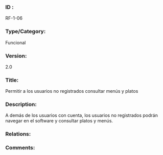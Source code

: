 ### ID : 
RF-1-06

### Type/Category:
Funcional

### Version:
2.0

### Title:
Permitir a los usuarios no registrados consultar menús y platos


### Description:
A demás de los usuarios con cuenta, los usuarios no registrados podrán navegar en el software y consultar platos y menús.

### Relations:


### Comments:

